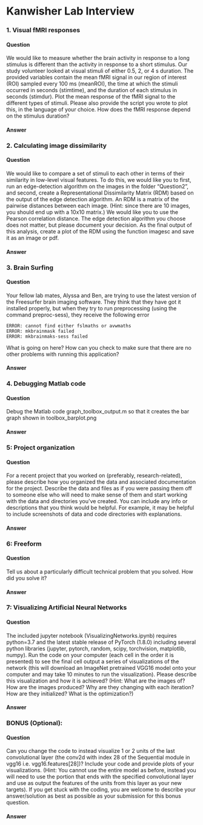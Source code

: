 # Kanwisher Lab Interview

### 1. Visual fMRI responses
#### Question
We would like to measure whether the brain activity in response to a long stimulus is different than the activity in response to a short stimulus. Our study volunteer looked at visual stimuli of either 0.5, 2, or 4 s duration. The provided variables contain the mean fMRI signal in our region of interest (ROI) sampled every 100 ms (meanROI), the time at which the stimuli occurred in seconds (stimtime), and the duration of each stimulus in seconds (stimdur). Plot the mean response of the fMRI signal to the different types of stimuli. Please also provide the script you wrote to plot this, in the language of your choice. How does the fMRI response depend on the stimulus duration?

#### Answer

### 2. Calculating image dissimilarity
#### Question
We would like to compare a set of stimuli to each other in terms of their similarity in low-level visual features. To do this, we would like you to first, run an edge-detection algorithm on the images in the folder “Question2”, and second, create a Representational Dissimilarity Matrix (RDM) based on the output of the edge detection algorithm. An RDM is a matrix of the pairwise distances between each image. (Hint: since there are 10 images, you should end up with a 10x10 matrix.) We would like you to use the Pearson correlation distance. The edge detection algorithm you choose does not matter, but please document your decision. As the final output of this analysis, create a plot of the RDM using the function imagesc and save it as an image or pdf.  

#### Answer

### 3. Brain Surfing
#### Question
Your fellow lab mates, Alyssa and Ben, are trying to use the latest version of the Freesurfer brain imaging software. They think that they have got it installed properly, but when they try to run preprocessing (using the command preproc-sess), they receive the following error
``` 
ERROR: cannot find either fslmaths or avwmaths
ERROR: mkbrainmask failed
ERROR: mkbrainmaks-sess failed
```
What is going on here? How can you check to make sure that there are no other problems with running this application? 

#### Answer

### 4. Debugging Matlab code
#### Question
Debug the Matlab code graph_toolbox_output.m so that it creates the bar graph shown in toolbox_barplot.png

#### Answer

### 5: Project organization
#### Question
For a recent project that you worked on (preferably, research-related), please describe how you organized the data and associated documentation for the project. Describe the data and files as if you were passing them off to someone else who will need to make sense of them and start working with the data and directories you've created. You can include any info or descriptions that you think would be helpful. For example, it may be helpful to include screenshots of data and code directories with explanations.

#### Answer

### 6: Freeform 
#### Question
Tell us about a particularly difficult technical problem that you solved. How did you solve it? 

#### Answer

### 7: Visualizing Artificial Neural Networks 
#### Question
The included jupyter notebook (VisualizingNetworks.ipynb) requires python=3.7 and the latest stable release of PyTorch (1.8.0) including several python libraries (jupyter, pytorch, random, scipy, torchvision, matplotlib, numpy). Run the code on your computer (each cell in the order it is presented) to see the final cell output a series of visualizations of the network (this will download an ImageNet pretrained VGG16 model onto your computer and may take 10 minutes to run the visualization). Please describe this visualization and how it is achieved? (Hint: What are the images of? How are the images produced? Why are they changing with each iteration? How are they initialized? What is the optimization?)

#### Answer

### BONUS (Optional):
#### Question
Can you change the code to instead visualize 1 or 2 units of the last convolutional layer (the conv2d with index 28 of the Sequential module in vgg16 i.e. vgg16.features[28])? Include your code and provide plots of your visualizations. (Hint: You cannot use the entire model as before, instead you will need to use the portion that ends with the specified convolutional layer and use as output the features of the units from this layer as your new targets). If you get stuck with the coding, you are welcome to describe your answer/solution as best as possible as your submission for this bonus question.

#### Answer
